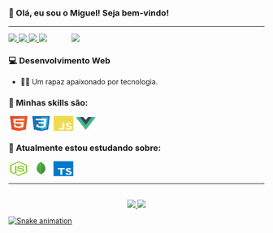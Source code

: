 ### 👋 Olá, eu sou o Miguel! Seja bem-vindo!
<hr>
<img align="right" width="380" src="https://user-images.githubusercontent.com/80494880/131232836-aa06d8cf-1fdd-4486-84fd-a7cdc6837589.gif">
<p>
  <a href="https://www.linkedin.com/in/miguel-s-ramos">
    <img src="https://img.shields.io/badge/-Linkedin-%230077B5?style=for-the-badge&logo=linkedin&logoColor=white" >
  </a>
  <a href="#">
    <img src="https://img.shields.io/badge/Portfólio-4285F4?style=for-the-badge&amp;logo=read-the-docs&amp;logoColor=white">
  </a>
  <a href="#">
    <img src="https://img.shields.io/badge/WhatsApp-25D366?style=for-the-badge&logo=whatsapp&logoColor=white" >
  </a>
  <a href="mailto:miguelsramos458@gmail.com">
    <img src="https://img.shields.io/badge/Gmail-D14836?style=for-the-badge&logo=gmail&logoColor=white" >
  </a>
</p>
<h3>💻 Desenvolvimento Web</h3>
  
  - 🙋‍♂️ Um rapaz apaixonado por tecnologia.

### 🚀 Minhas skills são:
<div display="flex">
  <img align="center" height="30" width="40" src="https://raw.githubusercontent.com/devicons/devicon/master/icons/html5/html5-original.svg">
  <img align="center" height="30" width="40" src="https://raw.githubusercontent.com/devicons/devicon/master/icons/css3/css3-original.svg">
  <img align="center" height="30" width="40" src="https://raw.githubusercontent.com/devicons/devicon/master/icons/javascript/javascript-plain.svg">
  <img align="center" height="30" width="40" src="https://raw.githubusercontent.com/devicons/devicon/master/icons/vuejs/vuejs-original.svg">
</div>
  
### 🌱 Atualmente estou estudando sobre:
<div display="flex">
  <img align="center" alt="Miguel-nodeJS" height="30" width="40" src="https://raw.githubusercontent.com/devicons/devicon/master/icons/nodejs/nodejs-original.svg">
  <img align="center" alt="Miguel-mongoDB" height="30" width="40" src="https://raw.githubusercontent.com/devicons/devicon/master/icons/mongodb/mongodb-original.svg">
  <img align="center" alt="typescript" height="30" width="40" src="https://raw.githubusercontent.com/devicons/devicon/master/icons/typescript/typescript-original.svg">
</div>
<hr><br>

<div align="center">
  <a href="https://github.com/miguel-sr">
  <img height="180em" src="https://github-readme-stats.vercel.app/api?username=miguel-sr&show_icons=true&theme=monokai&include_all_commits=true&count_private=true"/>
  <img height="180em" src="https://github-readme-stats.vercel.app/api/top-langs/?username=miguel-sr&layout=compact&langs_count=7&theme=monokai"/>
</div>

![Snake animation](https://github.com/miguel-sr/miguel-sr/blob/output/github-contribution-grid-snake.svg)
